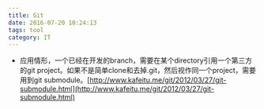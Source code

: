 ```yaml
---
title: Git
date: 2016-07-20 10:24:13
tags: tool
category: IT
---
```


* 应用情形，一个已经在开发的branch，需要在某个directory引用一个第三方的git project。如果不是简单clone和去掉.git，然后视作同一个project，需要用到git submodule。[http://www.kafeitu.me/git/2012/03/27/git-submodule.html](http://www.kafeitu.me/git/2012/03/27/git-submodule.html)